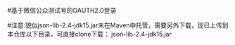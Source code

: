 #基于微信公众测试号的OAUTH2.0登录

#注意:貌似json-lib-2.4-jdk15.jar未在Maven中托管，需要另外下载，现已上传到本仓库以下目录，可直接clone下载：
json-lib-2.4-jdk15.jar